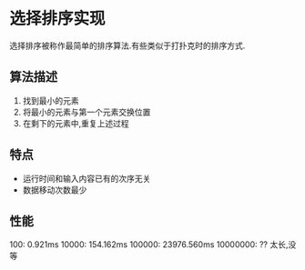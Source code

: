 # 选择排序实现
选择排序被称作最简单的排序算法.有些类似于打扑克时的排序方式.

## 算法描述
1. 找到最小的元素
2. 将最小的元素与第一个元素交换位置
3. 在剩下的元素中,重复上述过程

## 特点
- 运行时间和输入内容已有的次序无关
- 数据移动次数最少

## 性能

100: 0.921ms
10000: 154.162ms
100000: 23976.560ms
10000000: ?? 太长,没等